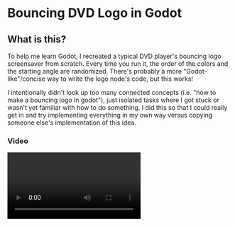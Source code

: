 # Bouncing DVD Logo in Godot

## What is this?

To help me learn Godot, I recreated a typical DVD player's bouncing logo screensaver from scratch. Every time you run it, the order of the colors and the starting angle are randomized. There's probably a more "Godot-like"/concise way to write the logo node's code, but this works!

I intentionally didn't look up too many connected concepts (i.e. "how to make a bouncing logo in godot"), just isolated tasks where I got stuck or wasn't yet familiar with how to do something. I did this so that I could really get in and try implementing everything in my own way versus copying someone else's implementation of this idea.

### Video

![Screen capture of the dvd-screensaver project running in a window. A DVD Video logo moves around the screen. Every time the logo touches an edge, it bounces off of it and changes to a new color.](./demo.webm)
